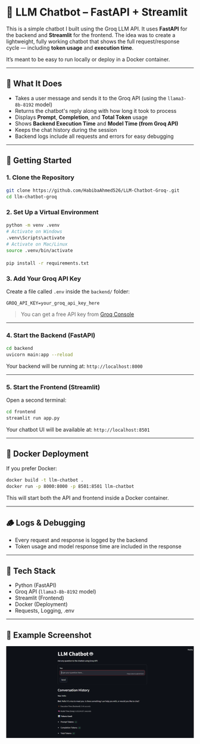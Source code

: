 
# 🤖 LLM Chatbot – FastAPI + Streamlit

This is a simple chatbot I built using the Groq LLM API. It uses **FastAPI** for the backend and **Streamlit** for the frontend. The idea was to create a lightweight, fully working chatbot that shows the full request/response cycle — including **token usage** and **execution time**.

It’s meant to be easy to run locally or deploy in a Docker container.

---

## 🧠 What It Does

- Takes a user message and sends it to the Groq API (using the `llama3-8b-8192` model)
- Returns the chatbot's reply along with how long it took to process
- Displays **Prompt**, **Completion**, and **Total Token** usage
- Shows **Backend Execution Time** and **Model Time (from Groq API)**
- Keeps the chat history during the session
- Backend logs include all requests and errors for easy debugging

---

## 🚀 Getting Started

### 1. Clone the Repository

```bash
git clone https://github.com/HabibaAhmed526/LLM-Chatbot-Groq-.git
cd llm-chatbot-groq
```

### 2. Set Up a Virtual Environment

```bash
python -m venv .venv
# Activate on Windows
.venv\Scripts\activate
# Activate on Mac/Linux
source .venv/bin/activate

pip install -r requirements.txt
```

### 3. Add Your Groq API Key

Create a file called `.env` inside the `backend/` folder:

```
GROQ_API_KEY=your_groq_api_key_here
```

> You can get a free API key from [Groq Console](https://console.groq.com/keys)

---

### 4. Start the Backend (FastAPI)

```bash
cd backend
uvicorn main:app --reload
```

Your backend will be running at: `http://localhost:8000`

---

### 5. Start the Frontend (Streamlit)

Open a second terminal:

```bash
cd frontend
streamlit run app.py
```

Your chatbot UI will be available at: `http://localhost:8501`

---

## 🐳 Docker Deployment 

If you prefer Docker:

```bash
docker build -t llm-chatbot .
docker run -p 8000:8000 -p 8501:8501 llm-chatbot
```

This will start both the API and frontend inside a Docker container.

---

## 🪵 Logs & Debugging

- Every request and response is logged by the backend
- Token usage and model response time are included in the response


---

## 🧰 Tech Stack

- Python (FastAPI)
- Groq API (`llama3-8b-8192` model)
- Streamlit (Frontend)
- Docker (Deployment)
- Requests, Logging, .env

---

## 📸 Example Screenshot

![Chatbot UI Screenshot](llm_chatbot_screenshot.png)
